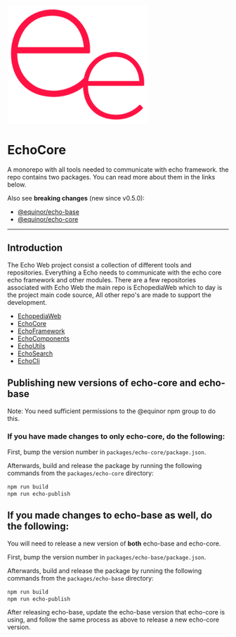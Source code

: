 ![logo](https://raw.githubusercontent.com/equinor/EchoCore/main/doc/ee.png)

# EchoCore

A monorepo with all tools needed to communicate with echo framework. the repo contains two packages.
You can read more about them in the links below.

Also see **breaking changes** (new since v0.5.0):

-   [@equinor/echo-base](https://github.com/equinor/EchoCore/blob/main/packages/echo-base)
-   [@equinor/echo-core](https://github.com/equinor/EchoCore/blob/main/packages/echo-core)

---

## Introduction

The Echo Web project consist a collection of different tools and repositories. Everything a Echo needs to
communicate with the echo core echo framework and other modules. There are a few repositories associated with
Echo Web the main repo is EchopediaWeb which to day is the project main code source, All other repo's are
made to support the development.

-   [EchopediaWeb](https://github.com/equinor/EchopediaWeb)
-   [EchoCore](https://github.com/equinor/EchoCore)
-   [EchoFramework](https://github.com/equinor/EchoFramework)
-   [EchoComponents](https://github.com/equinor/EchoComponents)
-   [EchoUtils](https://github.com/equinor/EchoUtils)
-   [EchoSearch](https://github.com/equinor/EchoSearch)
-   [EchoCli](https://github.com/equinor/EchoCli)

## Publishing new versions of echo-core and echo-base

Note: You need sufficient permissions to the @equinor npm group to do this.

### If you have made changes to **only** echo-core, do the following:

First, bump the version number in `packages/echo-core/package.json`.

Afterwards, build and release the package by running the following commands from the `packages/echo-core` directory:

```
npm run build
npm run echo-publish
```

## If you made changes to echo-base as well, do the following:

You will need to release a new version of **both** echo-base and echo-core.

First, bump the version number in `packages/echo-base/package.json`.

Afterwards, build and release the package by running the following commands from the `packages/echo-base` directory:

```
npm run build
npm run echo-publish
```

After releasing echo-base, update the echo-base version that echo-core is using, and follow the same process as above to release a new echo-core version.

